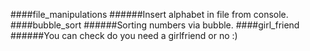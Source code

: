 ####file_manipulations 
######Insert alphabet in file from console.
####bubble_sort
######Sorting numbers via bubble.
####girl_friend
######You can check do you need a girlfriend or no :)
